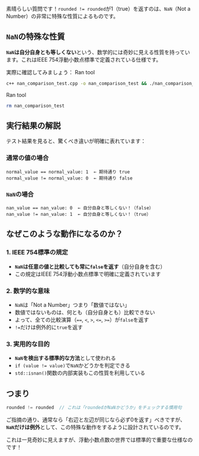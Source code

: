 素晴らしい質問です！`rounded != rounded`が1（true）を返すのは、`NaN`（Not a Number）の非常に特殊な性質によるものです。

## `NaN`の特殊な性質

**`NaN`は自分自身とも等しくない**という、数学的には奇妙に見える性質を持っています。これはIEEE 754浮動小数点標準で定義されている仕様です。

実際に確認してみましょう：
Ran tool

```bash
c++ nan_comparison_test.cpp -o nan_comparison_test && ./nan_comparison_test
```

Ran tool
```bash
rm nan_comparison_test
```

## 実行結果の解説

テスト結果を見ると、驚くべき違いが明確に表れています：

### 通常の値の場合
```
normal_value == normal_value: 1  ← 期待通り true
normal_value != normal_value: 0  ← 期待通り false
```

### `NaN`の場合
```
nan_value == nan_value: 0  ← 自分自身と等しくない！（false）
nan_value != nan_value: 1  ← 自分自身と等しくない！（true）
```

## なぜこのような動作になるのか？

### 1. **IEEE 754標準の規定**
- **`NaN`は任意の値と比較しても常に`false`を返す**（自分自身を含む）
- この規定はIEEE 754浮動小数点標準で明確に定義されています

### 2. **数学的な意味**
- `NaN`は「Not a Number」つまり「数値ではない」
- 数値ではないものは、何とも（自分自身とも）比較できない
- よって、全ての比較演算（`==`, `<`, `>`, `<=`, `>=`）が`false`を返す
- `!=`だけは例外的に`true`を返す

### 3. **実用的な目的**
- **`NaN`を検出する標準的な方法**として使われる
- `if (value != value)`で`NaN`かどうかを判定できる
- `std::isnan()`関数の内部実装もこの性質を利用している

## つまり

```cpp
rounded != rounded  // これは「roundedがNaNかどうか」をチェックする慣用句
```

ご指摘の通り、通常なら「右辺と左辺が同じなら必ず0を返す」べきですが、**`NaN`だけは例外**として、この特殊な動作をするように設計されているのです。

これは一見奇妙に見えますが、浮動小数点数の世界では標準的で重要な仕様なのです！